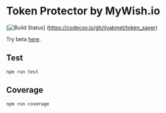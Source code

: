 # Token Protector by MyWish.io

[![Build Status](https://travis-ci.com/wadguk/token_saver.svg?branch=master)]
(https://codecov.io/gh/ilyakmet/token_saver)

Try beta [here](https://protector.mywish.io/).

## Test

`npm run test`

## Coverage

`npm run coverage`
